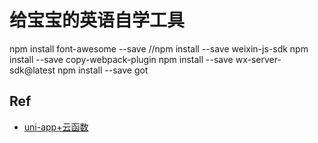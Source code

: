 # 给宝宝的英语自学工具

npm install font-awesome --save
//npm install --save weixin-js-sdk
npm install --save copy-webpack-plugin
npm install --save wx-server-sdk@latest
npm install --save got

## Ref
- [uni-app+云函数](https://www.cnblogs.com/xhxdd/p/12022051.html)